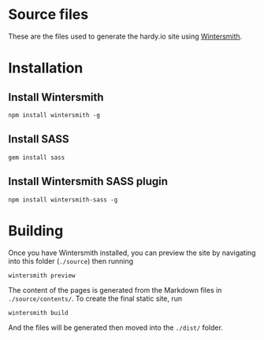 Source files
===

These are the files used to generate the hardy.io site using [Wintersmith](http://jnordberg.github.com/wintersmith/).

Installation
===

Install Wintersmith
---

    npm install wintersmith -g

Install SASS
---

    gem install sass

Install Wintersmith SASS plugin
---

    npm install wintersmith-sass -g

Building
===

Once you have Wintersmith installed, you can preview the site by navigating into this folder (`./source`) then running

    wintersmith preview

The content of the pages is generated from the Markdown files in `./source/contents/`. To create the final static site, run

    wintersmith build

And the files will be generated then moved into the `./dist/` folder.